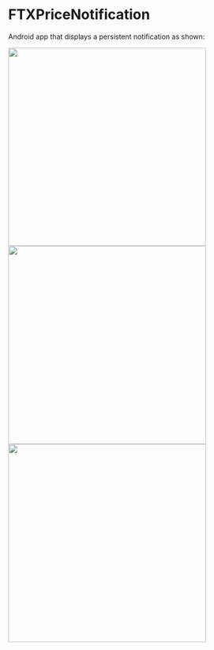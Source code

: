 # FTXPriceNotification

Android app that displays a persistent notification as shown:

<img src="https://user-images.githubusercontent.com/57310593/198159829-6f94867a-577f-4932-a475-7ac44e701111.jpg" width="400" />
<img src="https://user-images.githubusercontent.com/57310593/198159834-ace15a4a-f98d-4c48-b18f-091137512e05.jpg" width="400" />
<img src="https://user-images.githubusercontent.com/57310593/198159836-c3f3ec49-8497-4818-a385-311844ba64e6.jpg" width="400" />
